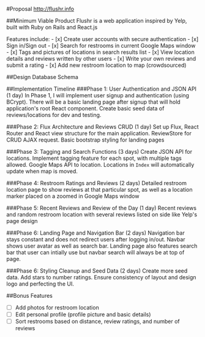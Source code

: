 #Proposal
<a href="http://www.flushr.info" target="_blank">http://flushr.info</a>

##Minimum Viable Product
Flushr is a web application inspired by Yelp, built with Ruby on Rails and React.js
<p />
Features include:
- [x] Create user accounts with secure authentication
- [x] Sign in/Sign out
- [x] Search for restrooms in current Google Maps window
- [x] Tags and pictures of locations in search results list
- [x] View location details and reviews written by other users
- [x] Write your own reviews and submit a rating
- [x] Add new restroom location to map (crowdsourced)

##Design
Database Schema

##Implementation Timeline
###Phase 1: User Authentication and JSON API (1 day)
In Phase 1, I will implement user signup and authentication (using BCrypt). There will be a basic landing page after signup that will hold application's root React component. Create basic seed data of reviews/locations for dev and testing.

###Phase 2: Flux Architecture and Reviews CRUD (1 day)
Set up Flux, React Router and React view structure for the main application. ReviewStore for CRUD AJAX request. Basic bootstrap styling for landing pages

###Phase 3: Tagging and Search Functions (3 days)
Create JSON API for locations. Implement tagging feature for each spot, with multiple tags allowed. Google Maps API to location. Locations in ``Index`` will automatically update when map is moved.

###Phase 4: Restroom Ratings and Reviews (2 days)
Detailed restroom location page to show reviews at that particular spot, as well as a location marker placed on a zoomed in Google Maps window

###Phase 5: Recent Reviews and Review of the Day (1 day)
Recent reviews and random restroom location with several reviews listed on side like Yelp's page design

###Phase 6: Landing Page and Navigation Bar (2 days)
Navigation bar stays constant and does not redirect users after logging in/out. Navbar shows user avatar as well as search bar. Landing page also features search bar that user can intially use but navbar search will always be at top of page.

###Phase 6: Styling Cleanup and Seed Data (2 days)
Create more seed data. Add stars to number ratings. Ensure consistency of layout and design logo and perfecting the UI.

##Bonus Features
- [ ] Add photos for restroom location
- [ ] Edit personal profile (profile picture and basic details)
- [ ] Sort restrooms based on distance, review ratings, and number of reviews

